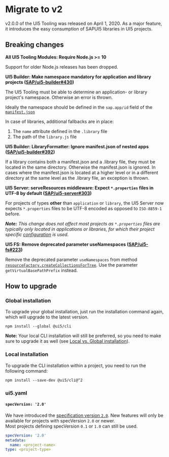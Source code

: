 # Migrate to v2

v2.0.0 of the UI5 Tooling was released on April 1, 2020. As a major feature, it introduces the easy consumption of SAPUI5 libraries in UI5 projects.

## Breaking changes
**All UI5 Tooling Modules: Require Node.js >= 10**

Support for older Node.js releases has been dropped.

**UI5 Builder: Make namespace mandatory for application and library projects ([SAP/ui5-builder#430](https://github.com/SAP/ui5-builder/pull/430))**

The UI5 Tooling must be able to determine an application- or library project's namespace. Otherwise an error is thrown.

Ideally the namespace should be defined in the `sap.app/id` field of the [`manifest.json`](https://ui5.sap.com/#/topic/74038a52dcd7404e82b38be6d5fb1458)

In case of libraries, additional fallbacks are in place:

1. The `name` attribute defined in the `.library` file
2. The path of the `library.js` file

**UI5 Builder: LibraryFormatter: Ignore manifest.json of nested apps ([SAP/ui5-builder#392](https://github.com/SAP/ui5-builder/pull/392))**

If a library contains both a manifest.json and a .library file, they must be located in the same directory. Otherwise the manifest.json is ignored. In cases where the manifest.json is located at a higher level or in a different directory at the same level as the .library file, an exception is thrown.

**UI5 Server: serveResources middleware: Expect `*.properties` files in UTF-8 by default ([SAP/ui5-server#303](https://github.com/SAP/ui5-server/pull/303))**

For projects of types **other** than `application` or `library`, the UI5 Server now expects `*.properties` files to be UTF-8 encoded as opposed to `ISO-8859-1` before.

_**Note:** This change does not affect most projects as `*.properties` files are typically only located in applications or libraries, for which their project specific [configuration](../pages/Configuration.md#encoding-of-properties-files) is used._

**UI5 FS: Remove deprecated parameter useNamespaces ([SAP/ui5-fs#223](https://github.com/SAP/ui5-fs/pull/223))**

Remove the deprecated parameter `useNamespaces` from method [`resourceFactory.createCollectionsForTree`](https://sap.github.io/ui5-tooling/api/module-@ui5_fs.resourceFactory.html#.createCollectionsForTree). Use the parameter `getVirtualBasePathPrefix` instead.

## How to upgrade

### Global installation

To upgrade your global installation, just run the installation command again, which will upgrade to the latest version.

```
npm install --global @ui5/cli
```

**Note:** Your local CLI installation will still be preferred, so you need to make sure to upgrade it as well (see [Local vs. Global installation](https://github.com/SAP/ui5-cli#local-vs-global-installation)).

### Local installation

To upgrade the CLI installation within a project, you need to run the following command:

```
npm install --save-dev @ui5/cli@^2
```

### ui5.yaml

#### `specVersion: '2.0'`

We have introduced the [specification version `2.0`](../pages/Configuration.md#specification-version-10).
New features will only be available for projects with specVersion `2.0` or newer.  
Most projects defining specVersion `0.1` or `1.0` can still be used.

```yaml
specVersion: '2.0'
metadata:
  name: <project-name>
type: <project-type>
```

